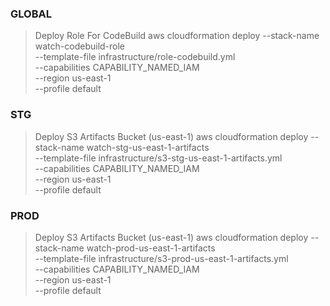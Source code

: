 ### GLOBAL ###

> Deploy Role For CodeBuild
aws cloudformation deploy --stack-name watch-codebuild-role \
	--template-file infrastructure/role-codebuild.yml \
	--capabilities CAPABILITY_NAMED_IAM \
	--region us-east-1 \
	--profile default

### STG ###

> Deploy S3 Artifacts Bucket (us-east-1)
aws cloudformation deploy --stack-name watch-stg-us-east-1-artifacts \
	--template-file infrastructure/s3-stg-us-east-1-artifacts.yml \
	--capabilities CAPABILITY_NAMED_IAM \
	--region us-east-1 \
	--profile default

### PROD ###

> Deploy S3 Artifacts Bucket (us-east-1)
aws cloudformation deploy --stack-name watch-prod-us-east-1-artifacts \
	--template-file infrastructure/s3-prod-us-east-1-artifacts.yml \
	--capabilities CAPABILITY_NAMED_IAM \
	--region us-east-1 \
	--profile default
